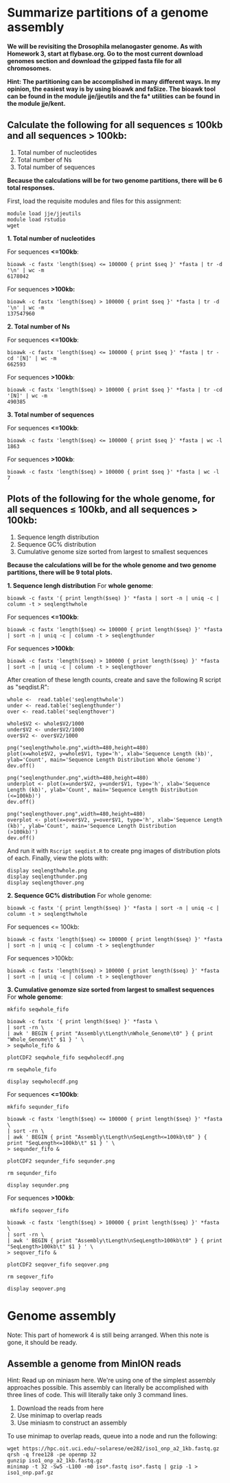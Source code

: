 # Summarize partitions of a genome assembly
__We will be revisiting the Drosophila melanogaster genome. As with Homework 3, start at flybase.org. Go to the most current download genomes section and download the gzipped fasta file for all chromosomes.__

__Hint: The partitioning can be accomplished in many different ways. In my opinion, the easiest way is by using bioawk and faSize. The bioawk tool can be found in the module jje/jjeutils and the fa* utilities can be found in the module jje/kent.__

## Calculate the following for all sequences ≤ 100kb and all sequences > 100kb:

   1. Total number of nucleotides
   2. Total number of Ns
   3. Total number of sequences

__Because the calculations will be for two genome partitions, there will be 6 total responses.__

First, load the requisite modules and files for this assignment:
```
module load jje/jjeutils
module load rstudio
wget
```
   
   __1. Total number of nucleotides__
   
   For sequences __<=100kb__:
   ```
   bioawk -c fastx 'length($seq) <= 100000 { print $seq }' *fasta | tr -d '\n' | wc -m
   6178042
   ```
   For sequences __>100kb:__
   ```
   bioawk -c fastx 'length($seq) > 100000 { print $seq }' *fasta | tr -d '\n' | wc -m
   137547960
   ```
   
   __2. Total number of Ns__
   
   For sequences __<=100kb__:
   ```
   bioawk -c fastx 'length($seq) <= 100000 { print $seq }' *fasta | tr -cd '[N]' | wc -m
   662593
   ```
   For sequences __>100kb__:
   ```
   bioawk -c fastx 'length($seq) > 100000 { print $seq }' *fasta | tr -cd '[N]' | wc -m
   490385
   ```
   
   __3. Total number of sequences__
   
   For sequences __<=100kb__:
   ```
   bioawk -c fastx 'length($seq) <= 100000 { print $seq }' *fasta | wc -l
   1863
   ```
   For sequences __>100kb__:
   ```
   bioawk -c fastx 'length($seq) > 100000 { print $seq }' *fasta | wc -l
   7
   ```
   
## Plots of the following for the whole genome, for all sequences ≤ 100kb, and all sequences > 100kb:

   1. Sequence length distribution
   2. Sequence GC% distribution  
   3. Cumulative genome size sorted from largest to smallest sequences  
    
__Because the calculations will be for the whole genome and two genome partitions, there will be 9 total plots.__

   __1. Sequence lengh distribution__
   For __whole genome__:
   ```
   bioawk -c fastx '{ print length($seq) }' *fasta | sort -n | uniq -c | column -t > seqlengthwhole
   ```
   For sequences __<=100kb__:
   ```
   bioawk -c fastx 'length($seq) <= 100000 { print length($seq) }' *fasta | sort -n | uniq -c | column -t > seqlengthunder
   ```
   For sequences __>100kb__: 
   ```
   bioawk -c fastx 'length($seq) > 100000 { print length($seq) }' *fasta | sort -n | uniq -c | column -t > seqlengthover
   ```
   After creation of these length counts, create and save the following R script as "seqdist.R":
   ```
   whole <-  read.table('seqlengthwhole')
   under <- read.table('seqlengthunder')
   over <- read.table('seqlengthover')

   whole$V2 <- whole$V2/1000
   under$V2 <- under$V2/1000
   over$V2 <- over$V2/1000

   png("seqlengthwhole.png",width=480,height=480)
   plot(x=whole$V2, y=whole$V1, type='h', xlab='Sequence Length (kb)', ylab='Count', main='Sequence Length Distribution Whole Genome')
   dev.off()

   png("seqlengthunder.png",width=480,height=480)
   underplot <- plot(x=under$V2, y=under$V1, type='h', xlab='Sequence Length (kb)', ylab='Count', main='Sequence Length Distribution        (<=100kb)')
   dev.off()

   png("seqlengthover.png",width=480,height=480)
   overplot <- plot(x=over$V2, y=over$V1, type='h', xlab='Sequence Length (kb)', ylab='Count', main='Sequence Length Distribution          (>100kb)')
   dev.off()
   ```
   And run it with `Rscript seqdist.R` to create png images of distribution plots of each.
   Finally, view the plots with:
   ```
   display seqlengthwhole.png
   display seqlengthunder.png
   display seqlengthover.png
   ```
   

   __2. Sequence GC% distribution__
   For whole genome:
   ```
   bioawk -c fastx '{ print length($seq) }' *fasta | sort -n | uniq -c | column -t > seqlengthwhole
   ```
   For sequences <= 100kb:
   ```
   bioawk -c fastx 'length($seq) <= 100000 { print length($seq) }' *fasta | sort -n | uniq -c | column -t > seqlengthunder
   ```
   For sequences >100kb: 
   ```
   bioawk -c fastx 'length($seq) > 100000 { print length($seq) }' *fasta | sort -n | uniq -c | column -t > seqlengthover
   ```
   
   __3. Cumulative genomze size sorted from largest to smallest sequences__
   For __whole genome__:
   ```
   mkfifo seqwhole_fifo

   bioawk -c fastx '{ print length($seq) }' *fasta \
   | sort -rn \
   | awk ' BEGIN { print "Assembly\tLength\nWhole_Genome\t0" } { print "Whole_Genome\t" $1 } ' \
   > seqwhole_fifo & 

   plotCDF2 seqwhole_fifo seqwholecdf.png

   rm seqwhole_fifo

   display seqwholecdf.png
   ```
   For sequences __<=100kb__:
   ```
   mkfifo sequnder_fifo

   bioawk -c fastx 'length($seq) <= 100000 { print length($seq) }' *fasta \
   | sort -rn \
   | awk ' BEGIN { print "Assembly\tLength\nSeqLength<=100kb\t0" } { print "SeqLength<=100kb\t" $1 } ' \
   > sequnder_fifo & 

   plotCDF2 sequnder_fifo sequnder.png

   rm sequnder_fifo

   display sequnder.png
   ```
   For sequences __>100kb__:
   ```
    mkfifo seqover_fifo

   bioawk -c fastx 'length($seq) > 100000 { print length($seq) }' *fasta \
   | sort -rn \
   | awk ' BEGIN { print "Assembly\tLength\nSeqLength>100kb\t0" } { print "SeqLength>100kb\t" $1 } ' \
   > seqover_fifo & 

   plotCDF2 seqover_fifo seqover.png

   rm seqover_fifo

   display seqover.png
   ```

   
# Genome assembly
Note: This part of homework 4 is still being arranged. When this note is gone, it should be ready.

## Assemble a genome from MinION reads
Hint: Read up on miniasm here. We're using one of the simplest assembly approaches possible. This assembly can literally be accomplished with three lines of code. This will literally take only 3 command lines.

   1. Download the reads from here
   2. Use minimap to overlap reads
   3. Use miniasm to construct an assembly
   
To use minimap to overlap reads, queue into a node and run the following:
```
wget https://hpc.oit.uci.edu/~solarese/ee282/iso1_onp_a2_1kb.fastq.gz
qrsh -q free128 -pe openmp 32
gunzip iso1_onp_a2_1kb.fastq.gz
minimap -t 32 -Sw5 -L100 -m0 iso*.fastq iso*.fastq | gzip -1 > iso1_onp.paf.gz
```
